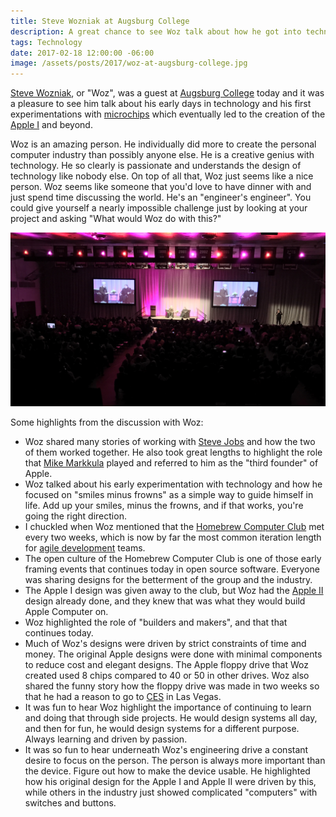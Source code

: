 ```yaml
---
title: Steve Wozniak at Augsburg College
description: A great chance to see Woz talk about how he got into technology and the early days of Apple.
tags: Technology
date: 2017-02-18 12:00:00 -06:00
image: /assets/posts/2017/woz-at-augsburg-college.jpg
---
```


[Steve Wozniak][woz], or "Woz", was a guest at [Augsburg College][augsburg] today and it was a pleasure to see him talk about his early days in technology and his first experimentations with [microchips][] which eventually led to the creation of the [Apple I](https://en.wikipedia.org/wiki/Apple_I) and beyond. 

Woz is an amazing person. He individually did more to create the personal computer industry than possibly anyone else. He is a creative genius with technology. He so clearly is passionate and understands the design of technology like nobody else. On top of all that, Woz just seems like a nice person. Woz seems like someone that you'd love to have dinner with and just spend time discussing the world. He's an "engineer's engineer". You could give yourself a nearly impossible challenge just by looking at your project and asking "What would Woz do with this?"

![Steve Wozniak at Augsburg College](/assets/posts/2017/woz-at-augsburg-college.jpg)

Some highlights from the discussion with Woz: 

- Woz shared many stories of working with [Steve Jobs][jobs] and how the two of them worked together. He also took great lengths to highlight the role that [Mike Markkula](https://en.wikipedia.org/wiki/Mike_Markkula) played and referred to him as the "third founder" of Apple.
- Woz talked about his early experimentation with technology and how he focused on "smiles minus frowns" as a simple way to guide himself in life. Add up your smiles, minus the frowns, and if that works, you're going the right direction.
- I chuckled when Woz mentioned that the [Homebrew Computer Club][hcc] met every two weeks, which is now by far the most common iteration length for [agile development](https://en.wikipedia.org/wiki/Agile_software_development) teams.
- The open culture of the Homebrew Computer Club is one of those early framing events that continues today in open source software. Everyone was sharing designs for the betterment of the group and the industry.
- The Apple I design was given away to the club, but Woz had the [Apple II](https://en.wikipedia.org/wiki/Apple_II) design already done, and they knew that was what they would build Apple Computer on. 
- Woz highlighted the role of "builders and makers", and that that continues today.
- Much of Woz's designs were driven by strict constraints of time and money. The original Apple designs were done with minimal components to reduce cost and elegant designs. The Apple floppy drive that Woz created used 8 chips compared to 40 or 50 in other drives. Woz also shared the funny story how the floppy drive was made in two weeks so that he had a reason to go to [CES][] in Las Vegas.
- It was fun to hear Woz highlight the importance of continuing to learn and doing that through side projects. He would design systems all day, and then for fun, he would design systems for a different purpose. Always learning and driven by passion.
- It was so fun to hear underneath Woz's engineering drive a constant desire to focus on the person. The person is always more important than the device. Figure out how to make the device usable. He highlighted how his original design for the Apple I and Apple II were driven by this, while others in the industry just showed complicated "computers" with switches and buttons. 

[woz]: https://en.wikipedia.org/wiki/Steve_Wozniak
[augsburg]: http://www.augsburg.edu
[microchips]: https://en.wikipedia.org/wiki/Integrated_circuit
[hcc]: https://en.wikipedia.org/wiki/Homebrew_Computer_Club
[jobs]: https://en.wikipedia.org/wiki/Steve_Jobs
[ces]: https://en.wikipedia.org/wiki/Consumer_Electronics_Show